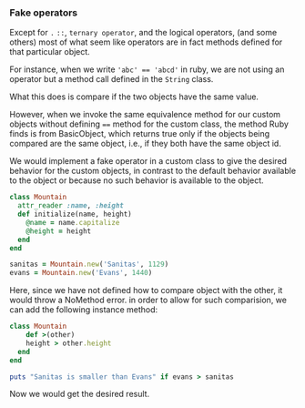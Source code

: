 ### Fake operators

Except for `.` `::`, `ternary operator`, and the logical operators, (and some others) most of what seem like operators are in fact methods defined for that particular object.

For instance, when we write `'abc' == 'abcd'` in ruby, we are not using an operator but a method call defined in the `String` class.

What this does is compare if the two objects have the same value.

However, when we invoke the same equivalence method for our custom objects without defining `==` method for the custom class, the method Ruby finds is from BasicObject, which returns true only if the objects being compared are the same object, i.e., if they both have the same object id.

We would implement a fake operator in a custom class to give the desired behavior for the custom objects, in contrast to the default behavior available to the object or because no such behavior is available to the object.

```ruby
class Mountain
  attr_reader :name, :height
  def initialize(name, height)
    @name = name.capitalize
    @height = height
  end
end

sanitas = Mountain.new('Sanitas', 1129)
evans = Mountain.new('Evans', 1440)
```

Here, since we have not defined how to compare object with the
other, it would throw a NoMethod error. in order to allow for such comparision, we can add the following instance method:

```ruby
class Mountain
	def >(other)
    height > other.height
  end
end

puts "Sanitas is smaller than Evans" if evans > sanitas
```
Now we would get the desired result.